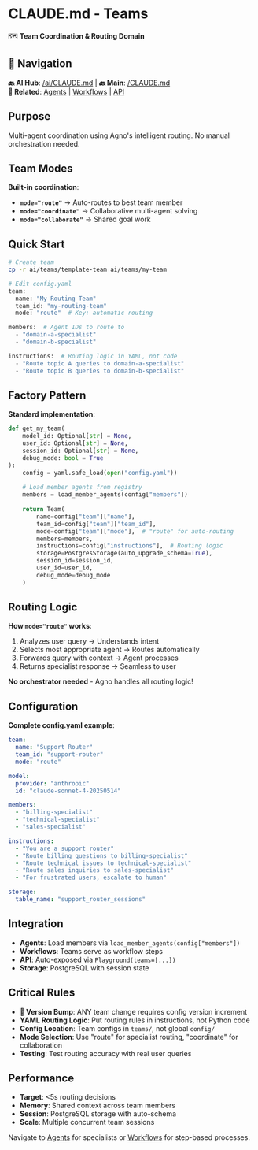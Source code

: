 # CLAUDE.md - Teams

🗺️ **Team Coordination & Routing Domain**

## 🧭 Navigation

**🔙 AI Hub**: [/ai/CLAUDE.md](../CLAUDE.md) | **🔙 Main**: [/CLAUDE.md](../../CLAUDE.md)  
**🔗 Related**: [Agents](../agents/CLAUDE.md) | [Workflows](../workflows/CLAUDE.md) | [API](../../api/CLAUDE.md)

## Purpose

Multi-agent coordination using Agno's intelligent routing. No manual orchestration needed.

## Team Modes

**Built-in coordination**:
- **`mode="route"`** → Auto-routes to best team member
- **`mode="coordinate"`** → Collaborative multi-agent solving  
- **`mode="collaborate"`** → Shared goal work

## Quick Start

```bash
# Create team
cp -r ai/teams/template-team ai/teams/my-team

# Edit config.yaml
team:
  name: "My Routing Team"
  team_id: "my-routing-team" 
  mode: "route"  # Key: automatic routing

members:  # Agent IDs to route to
  - "domain-a-specialist"
  - "domain-b-specialist"

instructions:  # Routing logic in YAML, not code
  - "Route topic A queries to domain-a-specialist"
  - "Route topic B queries to domain-b-specialist"
```

## Factory Pattern

**Standard implementation**:
```python
def get_my_team(
    model_id: Optional[str] = None,
    user_id: Optional[str] = None,
    session_id: Optional[str] = None,
    debug_mode: bool = True
):
    config = yaml.safe_load(open("config.yaml"))
    
    # Load member agents from registry
    members = load_member_agents(config["members"])
    
    return Team(
        name=config["team"]["name"],
        team_id=config["team"]["team_id"],
        mode=config["team"]["mode"],  # "route" for auto-routing
        members=members,
        instructions=config["instructions"],  # Routing logic
        storage=PostgresStorage(auto_upgrade_schema=True),
        session_id=session_id,
        user_id=user_id,
        debug_mode=debug_mode
    )
```

## Routing Logic

**How `mode="route"` works**:
1. Analyzes user query → Understands intent
2. Selects most appropriate agent → Routes automatically  
3. Forwards query with context → Agent processes
4. Returns specialist response → Seamless to user

**No orchestrator needed** - Agno handles all routing logic!

## Configuration

**Complete config.yaml example**:
```yaml
team:
  name: "Support Router"
  team_id: "support-router"
  mode: "route"

model:
  provider: "anthropic"
  id: "claude-sonnet-4-20250514"

members:
  - "billing-specialist"
  - "technical-specialist"
  - "sales-specialist"

instructions:
  - "You are a support router"
  - "Route billing questions to billing-specialist"
  - "Route technical issues to technical-specialist"
  - "Route sales inquiries to sales-specialist"
  - "For frustrated users, escalate to human"

storage:
  table_name: "support_router_sessions"
```

## Integration

- **Agents**: Load members via `load_member_agents(config["members"])`
- **Workflows**: Teams serve as workflow steps
- **API**: Auto-exposed via `Playground(teams=[...])`  
- **Storage**: PostgreSQL with session state

## Critical Rules

- **🚨 Version Bump**: ANY team change requires config version increment
- **YAML Routing Logic**: Put routing rules in instructions, not Python code
- **Config Location**: Team configs in `teams/`, not global `config/`
- **Mode Selection**: Use "route" for specialist routing, "coordinate" for collaboration
- **Testing**: Test routing accuracy with real user queries

## Performance

- **Target**: <5s routing decisions
- **Memory**: Shared context across team members
- **Session**: PostgreSQL storage with auto-schema
- **Scale**: Multiple concurrent team sessions

Navigate to [Agents](../agents/CLAUDE.md) for specialists or [Workflows](../workflows/CLAUDE.md) for step-based processes.